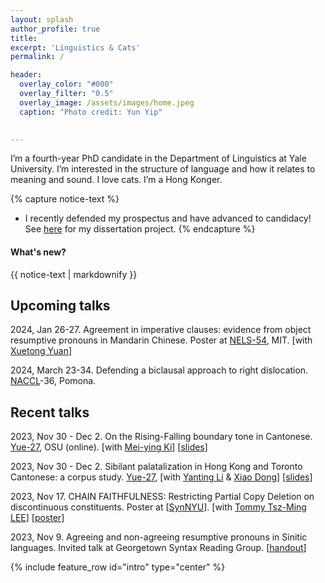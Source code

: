 ```yaml
---
layout: splash
author_profile: true
title:
excerpt: 'Linguistics & Cats'
permalink: /

header:
  overlay_color: "#000"
  overlay_filter: "0.5"
  overlay_image: /assets/images/home.jpeg
  caption: "Photo credit: Yun Yip"

  
---
```


I’m a fourth-year PhD candidate in the Department of Linguistics at Yale University. I’m interested in the structure of language and how it relates to meaning and sound. I love cats. I’m a Hong Konger.


{% capture notice-text %}
* I recently defended my prospectus and have advanced to candidacy! See [here](https://kafai-yip.github.io/research/#doubling-down-on-exclusivity) for my dissertation project.
{% endcapture %}

<div class="notice--info">
  <h4 class="no_toc">What's new?</h4>
  {{ notice-text | markdownify }}
</div>


## Upcoming talks

2024, Jan 26-27. Agreement in imperative clauses: evidence from object resumptive pronouns in Mandarin Chinese. Poster at [NELS-54](https://nels54.mit.edu/), MIT. [with [Xuetong Yuan](https://kathyuan28.github.io/)] 

2024, March 23-34. Defending a biclausal approach to right dislocation. [NACCL](https://www.pomona.edu/naccl-36)-36, Pomona.

## Recent talks

2023, Nov 30 - Dec 2. On the Rising-Falling boundary tone in Cantonese. [Yue-27](https://u.osu.edu/yue2023/), OSU (online). [with [Mei-ying Ki](https://commons.gc.cuny.edu/members/meiying/)] [[slides](https://kafai-yip.github.io/assets/docs/Yue-27_HL_slides.pdf)]

2023, Nov 30 - Dec 2. Sibilant palatalization in Hong Kong and Toronto Cantonese: a corpus study. [Yue-27](https://u.osu.edu/yue2023/), 
[with [Yanting Li](https://sites.google.com/uci.edu/yantingli/home) & [Xiao Dong](https://ealc.indiana.edu/people/dong-xiao.html)] [[slides](https://docs.google.com/presentation/d/1N59uHMEVwJ9vM5Mdl1tg19RRO9H2vwivoHq2VcD1nEE/edit?usp=sharing)]

2023, Nov 17. CHAIN FAITHFULNESS: Restricting Partial Copy Deletion on discontinuous constituents. Poster at [[SynNYU](https://wp.nyu.edu/synnyu/)]. [with [Tommy Tsz-Ming LEE](https://tszminglee.github.io/)]  [[poster](https://kafai-yip.github.io/assets/docs/SynNYU_partial_poster_20231115.pdf)]

2023, Nov 9. Agreeing and non-agreeing resumptive pronouns in Sinitic languages. Invited talk at Georgetown Syntax Reading Group.  [[handout](https://kafai-yip.github.io/assets/docs/NRP_Georgetown_handout.pdf)]

{% include feature_row id="intro" type="center" %}
